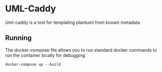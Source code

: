 # UML-Caddy

Uml-caddy is a tool for templating plantuml from known metadata

## Running

The docker-compose file allows you to run standard docker commands to run the container locally for debugging

`docker-compose up --build`